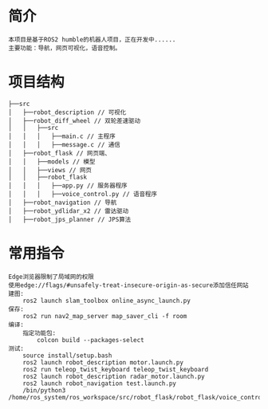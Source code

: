# 简介
    本项目是基于ROS2 humble的机器人项目，正在开发中......
    主要功能：导航，网页可视化，语音控制。

# 项目结构
    ├──src
    │   ├──robot_description // 可视化
    │   ├──robot_diff_wheel // 双轮差速驱动
    │   │   ├──src
    │   │   │   ├──main.c // 主程序
    │   │   │   ├──message.c // 通信
    │   ├──robot_flask // 网页端、
    │   │   ├──models // 模型
    │   │   ├──views // 网页
    │   │   ├──robot_flask
    │   │   │   ├──app.py // 服务器程序
    │   │   │   ├──voice_control.py // 语音程序
    │   ├──robot_navigation // 导航
    │   ├──robot_ydlidar_x2 // 雷达驱动
    │   ├──robot_jps_planner // JPS算法

# 常用指令
    Edge浏览器限制了局域网的权限
    使用edge://flags/#unsafely-treat-insecure-origin-as-secure添加信任网站
    建图:
        ros2 launch slam_toolbox online_async_launch.py
    保存:
        ros2 run nav2_map_server map_saver_cli -f room
    编译:
        指定功能包:
            colcon build --packages-select 
    测试:
        source install/setup.bash
        ros2 launch robot_description motor.launch.py
        ros2 run teleop_twist_keyboard teleop_twist_keyboard 
        ros2 launch robot_description radar_motor.launch.py
        ros2 launch robot_navigation test.launch.py
        /bin/python3 /home/ros_system/ros_workspace/src/robot_flask/robot_flask/voice_control.py